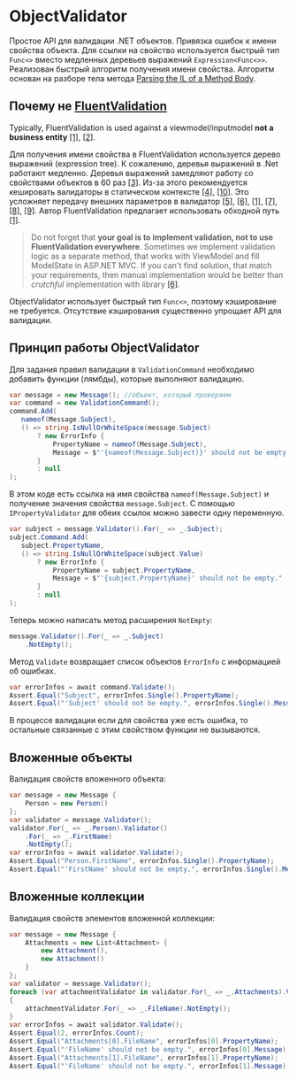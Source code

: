 # ObjectValidator
Простое API для валидации .NET объектов. Привязка ошибок к имени свойства объекта. Для ссылки на свойство используется быстрый тип `Func<>` вместо медленных деревьев выражений `Expression<Func<>>`. Реализован быстрый алгоритм получения имени свойства. Алгоритм основан на разборе тела метода
[Parsing the IL of a Method Body](https://www.codeproject.com/Articles/14058/Parsing-the-IL-of-a-Method-Body).

## Почему не [FluentValidation](https://github.com/JeremySkinner/FluentValidation)
Typically, FluentValidation is used against a viewmodel/inputmodel **not a business entity** [[1]](https://github.com/JeremySkinner/FluentValidation/issues/260#issuecomment-220558484), [[2]](http://stackoverflow.com/a/25313887).

Для получения имени свойства в FluentValidation используется дерево выражений (expression tree). К сожалению, деревья выражений в .Net работают медленно. Деревья выражений замедляют работу со свойствами объектов в 60 раз [[3]](https://github.com/AVPolyakov/PropertyInfoBenchmark). Из-за этого рекомендуется кешировать валидаторы в статическом контексте [[4]](https://stackoverflow.com/questions/46512259/performance-with-fluent-validator), [[10]](https://github.com/FluentValidation/FluentValidation/blob/c90306b0191f8625a56a4b4a96b6b6462a43b137/src/FluentValidation.AspNetCore/ValidatorDescriptorCache.cs#L28). Это усложняет передачу внешних параметров в валидатор
[[5]](https://github.com/JeremySkinner/FluentValidation/issues/449),
[[6]](http://stackoverflow.com/a/29809446),
[[1]](https://github.com/JeremySkinner/FluentValidation/issues/260#issuecomment-220558484),
[[7]](http://stackoverflow.com/q/32247571),
[[8]](http://stackoverflow.com/q/3317706),
[[9]](http://stackoverflow.com/q/18664943).
Автор FluentValidation предлагает использовать обходной путь [[1]](https://github.com/JeremySkinner/FluentValidation/issues/260#issuecomment-220558484).

>Do not forget that **your goal is to implement validation, not to use FluentValidation everywhere**. Sometimes we implement validation logic as a separate method, that works with ViewModel and fill ModelState in ASP.NET MVC.
>If you can't find solution, that match your requirements, then manual implementation would be better than _crutchful_ implementation with library [[6]](http://stackoverflow.com/a/29809446).

ObjectValidator использует быстрый тип `Func<>`, поэтому кэширование не требуется. Отсутствие кэширования существенно упрощает API для валидации.

## Принцип работы ObjectValidator
Для задания правил валидации в `ValidationCommand` необходимо добавить функции (лямбды), которые выполняют валидацию.
 ```csharp
var message = new Message(); //объект, который проверяем
var command = new ValidationCommand();
command.Add(
    nameof(Message.Subject),
    () => string.IsNullOrWhiteSpace(message.Subject)
        ? new ErrorInfo {
            PropertyName = nameof(Message.Subject),
            Message = $"'{nameof(Message.Subject)}' should not be empty."
        }
        : null
);
```
В этом коде есть ссылка на имя свойства `nameof(Message.Subject)` и получение значения свойства `message.Subject`. С помощью `IPropertyValidator` для обеих ссылок можно завести одну переменную.
 ```csharp
var subject = message.Validator().For(_ => _.Subject);
subject.Command.Add(
    subject.PropertyName,
    () => string.IsNullOrWhiteSpace(subject.Value)
        ? new ErrorInfo {
            PropertyName = subject.PropertyName,
            Message = $"'{subject.PropertyName}' should not be empty."
        }
        : null
);
```
Теперь можно написать метод расширения `NotEmpty`:
```csharp
message.Validator().For(_ => _.Subject)
    .NotEmpty();
```
Метод `Validate` возвращает список объектов `ErrorInfo` с информацией об ошибках.
 ```csharp
var errorInfos = await command.Validate();
Assert.Equal("Subject", errorInfos.Single().PropertyName);
Assert.Equal("'Subject' should not be empty.", errorInfos.Single().Message);
```
В процессе валидации если для свойства уже есть ошибка, то остальные связанные с этим свойством функции не вызываются.

## Вложенные объекты
Валидация свойств вложенного объекта:
```csharp
var message = new Message {
    Person = new Person()
};
var validator = message.Validator();
validator.For(_ => _.Person).Validator()
    .For(_ => _.FirstName)
    .NotEmpty();
var errorInfos = await validator.Validate();
Assert.Equal("Person.FirstName", errorInfos.Single().PropertyName);
Assert.Equal("'FirstName' should not be empty.", errorInfos.Single().Message);
```

## Вложенные коллекции
Валидация свойств элементов вложенной коллекции:
```csharp
var message = new Message {
    Attachments = new List<Attachment> {
        new Attachment(),
        new Attachment()
    }
};
var validator = message.Validator();
foreach (var attachmentValidator in validator.For(_ => _.Attachments).Validators())
{
    attachmentValidator.For(_ => _.FileName).NotEmpty();
}
var errorInfos = await validator.Validate();
Assert.Equal(2, errorInfos.Count);
Assert.Equal("Attachments[0].FileName", errorInfos[0].PropertyName);
Assert.Equal("'FileName' should not be empty.", errorInfos[0].Message);
Assert.Equal("Attachments[1].FileName", errorInfos[1].PropertyName);
Assert.Equal("'FileName' should not be empty.", errorInfos[1].Message);
```
